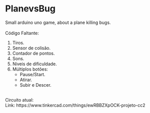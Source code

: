 # PlanevsBug
Small arduino uno game, about a plane killing bugs.<br>
<br>
Código Faltante:<br>
<ol type="1">
  <li>Tiros.</li>
  <li>Sensor de colisão.</li>
  <li>Contador de pontos.</li>
  <li>Sons.</li>
  <li>Níveis de dificuldade.</li>
  <li>Múltiplos botões:
    <ul>
      <li>Pause/Start.</li>
      <li>Atirar.</li>
      <li>Subir e Descer.</li>
    </ul></li>
</ol>
<br>
Circuito atual:<br>
Link: https://www.tinkercad.com/things/ewRBBZXpOCK-projeto-cc2
